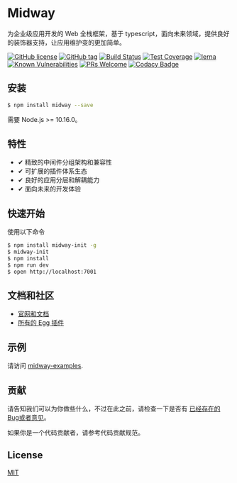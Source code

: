 # Midway

为企业级应用开发的 Web 全栈框架，基于 typescript，面向未来领域，提供良好的装饰器支持，让应用维护变的更加简单。

[![GitHub license](https://img.shields.io/badge/license-MIT-blue.svg)](https://github.com/midwayjs/midway/blob/master/LICENSE)
[![GitHub tag](https://img.shields.io/github/tag/midwayjs/midway.svg)]()
[![Build Status](https://travis-ci.org/midwayjs/midway.svg?branch=develop)](https://travis-ci.org/midwayjs/midway)
[![Test Coverage](https://img.shields.io/codecov/c/github/midwayjs/midway/master.svg)](https://codecov.io/gh/midwayjs/midway/branch/master)
[![lerna](https://img.shields.io/badge/maintained%20with-lerna-cc00ff.svg)](https://lernajs.io/)
[![Known Vulnerabilities](https://snyk.io/test/npm/midway/badge.svg)](https://snyk.io/test/npm/midway)
[![PRs Welcome](https://img.shields.io/badge/PRs-welcome-brightgreen.svg)](https://github.com/midwayjs/midway/pulls)
[![Codacy Badge](https://api.codacy.com/project/badge/Grade/856737478fa94e78bce39d5fc2315cec)](https://www.codacy.com/app/czy88840616/midway?utm_source=github.com&amp;utm_medium=referral&amp;utm_content=midwayjs/midway&amp;utm_campaign=Badge_Grade)


## 安装

```bash
$ npm install midway --save
```
需要 Node.js >= 10.16.0。

## 特性

- ✔︎ 精致的中间件分组架构和兼容性
- ✔︎ 可扩展的插件体系生态
- ✔︎ 良好的应用分层和解耦能力
- ✔︎ 面向未来的开发体验

## 快速开始

使用以下命令

```bash
$ npm install midway-init -g
$ midway-init
$ npm install
$ npm run dev
$ open http://localhost:7001
```

## 文档和社区

- [官网和文档](https://midwayjs.org/midway/)
- [所有的 Egg 插件](https://github.com/search?q=topic%3Aegg-plugin&type=Repositories)

## 示例

请访问 [midway-examples](https://github.com/midwayjs/midway-examples).


## 贡献


请告知我们可以为你做些什么，不过在此之前，请检查一下是否有 [已经存在的Bug或者意见](http://github.com/midwayjs/midway/issues)。

如果你是一个代码贡献者，请参考代码贡献规范。

## License

[MIT](http://github.com/midwayjs/midway/blob/master/LICENSE)
